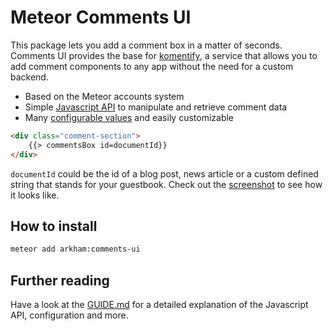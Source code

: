 # Meteor Comments UI

This package lets you add a comment box in a matter of seconds. Comments UI provides the base for [komentify](http://www.komentify.io), a service that allows you to add comment components to any app without the need for a custom backend.

* Based on the Meteor accounts system
* Simple [Javascript API](./GUIDE.md#javascript-api) to manipulate and retrieve comment data
* Many [configurable values](./GUIDE.md#configurable-values) and easily customizable

```html
<div class="comment-section">
    {{> commentsBox id=documentId}}
</div>
```

```documentId``` could be the id of a blog post, news article or a custom defined string that stands for your guestbook. Check out the [screenshot](https://raw.githubusercontent.com/ARKHAM-Enterprises/meteor-comments-ui/master/screenshot.png) to see how it looks like.

## How to install

```bash
meteor add arkham:comments-ui
```

## Further reading

Have a look at the [GUIDE.md](./GUIDE.md) for a detailed explanation of the Javascript API, configuration and more.
